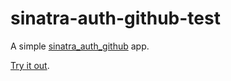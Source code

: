 # sinatra-auth-github-test

A simple [sinatra_auth_github](https://github.com/atmos/sinatra_auth_github) app.

[Try it out](https://fakeatmos-sinatra-auth-github.herokuapp.com).
